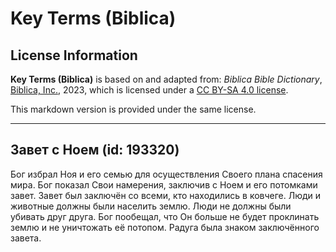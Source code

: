 # Key Terms (Biblica)

## License Information

**Key Terms (Biblica)** is based on and adapted from: _Biblica Bible Dictionary_, [Biblica, Inc.](https://www.biblica.com/), 2023, which is licensed under a [CC BY-SA 4.0 license](https://creativecommons.org/licenses/by-sa/4.0/legalcode.en).

This markdown version is provided under the same license.



--------------------------------

## Завет с Ноем (id: 193320)

Бог избрал Ноя и его семью для осуществления Своего плана спасения мира. Бог показал Свои намерения, заключив с Ноем и его потомками завет. Завет был заключён со всеми, кто находились в ковчеге. Люди и животные должны были населить землю. Люди не должны были убивать друг друга. Бог пообещал, что Он больше не будет проклинать землю и не уничтожать её потопом. Радуга была знаком заключённого завета.


